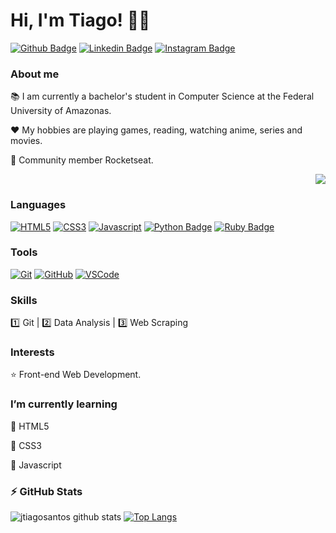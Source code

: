 # Hi, I'm Tiago! :man_technologist:

[![Github Badge](https://img.shields.io/badge/github-%23100000.svg?&style=for-the-badge&logo=github&logoColor=white&link=https://github.com/jtiagosantos)](https://github.com/jtiagosantos)
[![Linkedin Badge](https://img.shields.io/badge/linkedin-%230077B5.svg?&style=for-the-badge&logo=linkedin&logoColor=white&link=https://www.linkedin.com/in/jos%C3%A9-tiago-santos-de-lima-aaa4361a4/)](https://www.linkedin.com/in/jos%C3%A9-tiago-santos-de-lima-aaa4361a4/)
[![Instagram Badge](https://img.shields.io/badge/instagram-%23E4405F.svg?&style=for-the-badge&logo=instagram&logoColor=white&link=https://www.instagram.com/jtiago_santos/)](https://www.instagram.com/jtiago_santos/)

### About me
:books: I am currently a bachelor's student in Computer Science at the Federal University of Amazonas.

:heart: My hobbies are playing games, reading, watching anime, series and movies.

:rocket: Community member Rocketseat.

<div align="right">
  <img src="https://raw.githubusercontent.com/MicaelliMedeiros/micaellimedeiros/master/image/computer-illustration.png" />
</div>

### Languages
[![HTML5](https://img.shields.io/badge/HTML5-E34F26?style=for-the-badge&logo=html5&logoColor=white&https://developer.mozilla.org/pt-BR/docs/Web/HTML/HTML5)](https://developer.mozilla.org/pt-BR/docs/Web/HTML/HTML5)
[![CSS3](https://img.shields.io/badge/CSS3-1572B6?style=for-the-badge&logo=css3&logoColor=white&https://developer.mozilla.org/pt-BR/docs/Web/CSS)](https://developer.mozilla.org/pt-BR/docs/Web/CSS)
[![Javascript](https://img.shields.io/badge/JavaScript-F7DF1E?style=for-the-badge&logo=javascript&logoColor=black)](https://developer.mozilla.org/pt-BR/docs/Web/JavaScript)
[![Python Badge](https://img.shields.io/badge/Python-3776AB?style=for-the-badge&logo=python&logoColor=white&link=https://docs.python.org/pt-br/3/)](https://docs.python.org/pt-br/3/)
[![Ruby Badge](https://img.shields.io/badge/Ruby-CC342D?style=for-the-badge&logo=ruby&logoColor=white&lihttps://www.ruby-lang.org/pt/documentation/nk=)](https://www.ruby-lang.org/pt/documentation/)


### Tools
[![Git](https://img.shields.io/badge/Git-F05032?style=for-the-badge&logo=git&logoColor=white)](https://git-scm.com/)
[![GitHub](https://img.shields.io/badge/GitHub-100000?style=for-the-badge&logo=github&logoColor=white)](https://github.com/jtiagosantos)
[![VSCode](https://img.shields.io/badge/Visual_Studio_Code-0078D4?style=for-the-badge&logo=visual%20studio%20code&logoColor=white)](https://code.visualstudio.com/)

### Skills
:one: Git | :two: Data Analysis | :three: Web Scraping

### Interests
:star: Front-end Web Development.

### I’m currently learning
:pushpin: HTML5

:pushpin: CSS3

:pushpin: Javascript

### :zap: GitHub Stats

![jtiagosantos github stats](https://github-readme-stats.vercel.app/api?username=jtiagosantos&show_icons=true&theme=yeblu&include_all_commits=true)
[![Top Langs](https://github-readme-stats.vercel.app/api/top-langs/?username=jtiagosantos&layout=compact&langs_count=10&hide=lua&theme=yeblu)](https://github.com/jtiagosantos/github-readme-stats)
